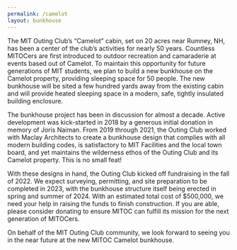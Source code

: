 ```yaml
---
permalink: /camelot
layout: bunkhouse
---
```


The MIT Outing Club’s “Camelot” cabin, set on 20 acres near Rumney, NH, has been a center of the club’s activities for nearly 50 years. Countless MITOCers are first introduced to outdoor recreation and camaraderie at events based out of Camelot. To maintain this opportunity for future generations of MIT students, we plan to build a new bunkhouse on the Camelot property, providing sleeping space for 50 people. The new bunkhouse will be sited a few hundred yards away from the existing cabin and will provide heated sleeping space in a modern, safe, tightly insulated building enclosure.

The bunkhouse project has been in discussion for almost a decade. Active development was kick-started in 2018 by a generous initial donation in memory of Joris Naiman. From 2019 through 2021, the Outing Club worked with Maclay Architects to create a bunkhouse design that complies with all modern building codes, is satisfactory to MIT Facilities and the local town board, and yet maintains the wilderness ethos of the Outing Club and its Camelot property. This is no small feat!

With these designs in hand, the Outing Club kicked off fundraising in the fall of 2022.  We expect surveying, permitting, and site preparation to be completed in 2023, with the bunkhouse structure itself being erected in spring and summer of 2024.  With an estimated total cost of $500,000, we need your help in raising the funds to finish construction. If you are able, please consider donating to ensure MITOC can fulfill its mission for the next generation of MITOCers.

On behalf of the MIT Outing Club community, we look forward to seeing you in the near future at the new MITOC Camelot bunkhouse.

